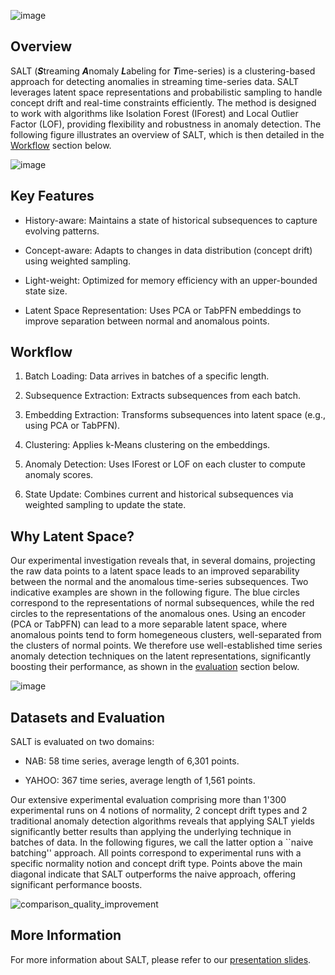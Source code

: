 ![image](https://github.com/user-attachments/assets/8d6e679c-def1-4f12-9e80-bafa142c4770)

## Overview
SALT (***S***treaming ***A***nomaly ***L***abeling for ***T***ime-series) is a clustering-based approach for detecting anomalies in streaming time-series data. SALT leverages latent space representations and probabilistic sampling to handle concept drift and real-time constraints efficiently. The method is designed to work with algorithms like Isolation Forest (IForest) and Local Outlier Factor (LOF), providing flexibility and robustness in anomaly detection. The following figure illustrates an overview of SALT, which is then detailed in the [Workflow](#workflow) section below.

![image](https://github.com/user-attachments/assets/37d2db07-e86b-4aa8-a645-888ce6b0b8b5)

## Key Features
- History-aware: Maintains a state of historical subsequences to capture evolving patterns.

- Concept-aware: Adapts to changes in data distribution (concept drift) using weighted sampling.

- Light-weight: Optimized for memory efficiency with an upper-bounded state size.

- Latent Space Representation: Uses PCA or TabPFN embeddings to improve separation between normal and anomalous points.

## Workflow
1. Batch Loading: Data arrives in batches of a specific length.

2. Subsequence Extraction: Extracts subsequences from each batch.

3. Embedding Extraction: Transforms subsequences into latent space (e.g., using PCA or TabPFN).

4. Clustering: Applies k-Means clustering on the embeddings.

5. Anomaly Detection: Uses IForest or LOF on each cluster to compute anomaly scores.

6. State Update: Combines current and historical subsequences via weighted sampling to update the state.

## Why Latent Space?

Our experimental investigation reveals that, in several domains, projecting the raw data points to a latent space leads to an improved separability between the normal and the anomalous time-series subsequences. Two indicative examples are shown in the following figure. The blue circles correspond to the representations of normal subsequences, while the red circles to the representations of the anomalous ones. Using an encoder (PCA or TabPFN) can lead to a more separable latent space, where anomalous points tend to form homegeneous clusters, well-separated from the clusters of normal points. We therefore use well-established time series anomaly detection techniques on the latent representations, significantly boosting their performance, as shown in the [evaluation](#datasets-and-evaluation) section below. 

![image](https://github.com/user-attachments/assets/bf5bdbb2-bc62-41e4-a28a-a6b74910d50e)


## Datasets and Evaluation
SALT is evaluated on two domains:

- NAB: 58 time series, average length of 6,301 points.

- YAHOO: 367 time series, average length of 1,561 points.

Our extensive experimental evaluation comprising more than 1'300 experimental runs on 4 notions of normality, 2 concept drift types and 2 traditional anomaly detection algorithms reveals that applying SALT yields significantly better results than applying the underlying technique in batches of data. In the following figures, we call the latter option a ``naive batching'' approach. All points correspond to experimental runs with a specific normality notion and concept drift type. Points above the main diagonal indicate that SALT outperforms the naive approach, offering significant performance boosts.

![comparison_quality_improvement](https://github.com/user-attachments/assets/5cfdbfea-76b1-4233-80ab-ebb04e5f4ab1)


## More Information
For more information about SALT, please refer to our [presentation slides](https://github.com/balaktsis/StreamingAnomalyLabeling/blob/main/salt.pdf). 
